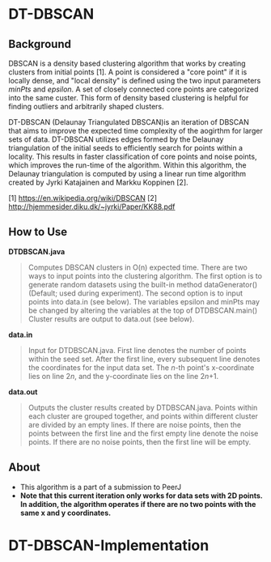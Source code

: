 # DT-DBSCAN

## Background

DBSCAN is a density based clustering algorithm that works by creating clusters from initial points [1]. A point is considered a "core point" if it is locally dense, and "local density" is defined using the two input parameters *minPts* and *epsilon*. A set of closely connected core points are categorized into the same custer. This form of density based clustering is helpful for finding outliers and arbitrarily shaped clusters.

DT-DBSCAN (Delaunay Triangulated DBSCAN)is an iteration of DBSCAN that aims to improve the expected time complexity of the aogirthm for larger sets of data. DT-DBSCAN utilizes edges formed by the Delaunay triangulation of the initial seeds to efficiently search for points within a locality. This results in faster classification of core points and noise points, which improves the run-time of the algorithm. Within this algorithm, the Delaunay triangulation is computed by using a linear run time algorithm created by Jyrki Katajainen and Markku Koppinen [2].

  [1] https://en.wikipedia.org/wiki/DBSCAN
  [2] http://hjemmesider.diku.dk/~jyrki/Paper/KK88.pdf

## How to Use

**DTDBSCAN.java**
> Computes DBSCAN clusters in O(n) expected time.
> There are two ways to input points into the clustering algorithm. The first option is to generate random datasets using the built-in method dataGenerator() (Default; used during experiment). The second option is to input points into data.in (see below).
> The variables epsilon and minPts may be changed by altering the variables at the top of DTDBSCAN.main()
> Cluster results are output to data.out (see below).

**data.in**
> Input for DTDBSCAN.java. First line denotes the number of points within the seed set. After the first line, every subsequent line denotes the coordinates for the input data set. The *n*-th point's x-coordinate lies on line 2*n*, and the y-coordinate lies on the line 2*n*+1.

**data.out**
> Outputs the cluster results created by DTDBSCAN.java. Points within each cluster are grouped together, and points within different cluster are divided by an empty lines. If there are noise points, then the points between the first line and the first empty line denote the noise points. If there are no noise points, then the first line will be empty.

## About

* This algorithm is a part of a submission to PeerJ
* **Note that this current iteration only works for data sets with 2D points. In addition, the algorithm operates if there are no two points with the same x and y coordinates.**
# DT-DBSCAN-Implementation
